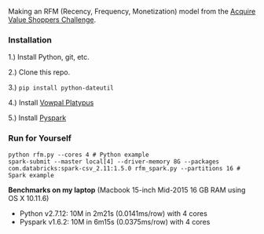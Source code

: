Making an RFM (Recency, Frequency, Monetization) model from the [Acquire Value Shoppers Challenge](https://www.kaggle.com/c/acquire-valued-shoppers-challenge).


### Installation

1.) Install Python, git, etc.

2.) Clone this repo.

3.) `pip install python-dateutil`

4.) Install [Vowpal Platypus](https://github.com/peterhurford/vowpal_platypus)

5.) Install [Pyspark](http://spark.apache.org/docs/latest/api/python/pyspark.html)


### Run for Yourself

```
python rfm.py --cores 4 # Python example
spark-submit --master local[4] --driver-memory 8G --packages com.databricks:spark-csv_2.11:1.5.0 rfm_spark.py --partitions 16 # Spark example
```

**Benchmarks on my laptop** (Macbook 15-inch Mid-2015 16 GB RAM using OS X 10.11.6)
* Python v2.7.12: 10M in 2m21s (0.0141ms/row) with 4 cores
* Pyspark v1.6.2: 10M in 6m15s (0.0375ms/row) with 4 cores
